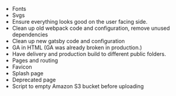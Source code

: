 * Fonts
* Svgs
* Ensure everything looks good on the user facing side.
* Clean up old webpack code and configuration, remove unused dependencies
* Clean up new gatsby code and configuration
* GA in HTML (GA was already broken in production.)
* Have delivery and production build to different public folders.
* Pages and routing
* Favicon
* Splash page
* Deprecated page
* Script to empty Amazon S3 bucket before uploading